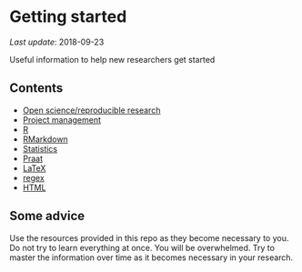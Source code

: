 
# Getting started

*Last update*: 2018-09-23

Useful information to help new researchers get started

## Contents

  - [Open science/reproducible research](01_resources_open_sci.md)
  - [Project management](02_resources_project_management.md)
  - [R](03_resources_r.md)
  - [RMarkdown](04_resources_rmarkdown.md)
  - [Statistics](05_resources_stats.md)
  - [Praat](06_resources_praat.md)
  - [LaTeX](07_resources_latex.md)
  - [regex](08_resources_regex.md)
  - [HTML](09_resources_html.md)

## Some advice

Use the resources provided in this repo as they become necessary to you.
Do not try to learn everything at once. You will be overwhelmed. Try to
master the information over time as it becomes necessary in your
research.
